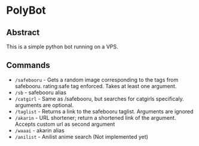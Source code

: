 # PolyBot

## Abstract
This is a simple python bot running on a VPS.

## Commands
* `/safebooru` - Gets a random image corresponding to the tags from safebooru. rating:safe tag enforced. Takes at
least one argument.
* `/sb` - safebooru alias
* `/catgirl` - Same as /safebooru, but searches for catgirls specificaly. arguments are optional.
* `/taglist` - Returns a link to the safebooru taglist. Arguments are ignored
* `/akarin` - URL shortener; return a shortened link of the argument. Accepts custom url as second argument
* `/waaai` - akarin alias
* `/anilist` - Anilist anime search (Not implemented yet)
